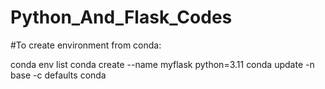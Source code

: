 # Python_And_Flask_Codes

#To create environment from conda:

conda env list
conda create --name myflask python=3.11
conda update -n base -c defaults conda
